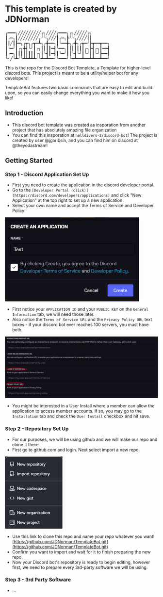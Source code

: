 # This template is created by JDNorman

╭━━━╮╱╱╱╱╱╱╱╱╱╭╮╱╱╱╱╭━━━╮╭╮╱╱╱╱╱╭╮ ┃╭━╮┃╱╱╱╱╱╱╱╱╭╯╰╮╱╱╱┃╭━╮┣╯╰╮╱╱╱╱┃┃ ┃┃╱┃┣━╮╭┳╮╭┳━┻╮╭╋━━╮┃╰━━╋╮╭╋╮╭┳━╯┣┳━━┳━━╮ ┃╰━╯┃╭╮╋┫╰╯┃╭╮┃┃┃┃━┫╰━━╮┃┃┃┃┃┃┃╭╮┣┫╭╮┃━━┫ ┃╭━╮┃┃┃┃┃┃┃┃╭╮┃╰┫┃━┫┃╰━╯┃┃╰┫╰╯┃╰╯┃┃╰╯┣━━┃ ╰╯╱╰┻╯╰┻┻┻┻┻╯╰┻━┻━━╯╰━━━╯╰━┻━━┻━━┻┻━━┻━━╯

This is the repo for the Discord Bot Template, a Template for higher-level discord bots. This project is meant to be a utility/helper bot for any developers!

TemplateBot features two basic commands that are easy to edit and build upon, so you can easily change everything you want to make it how you like!

## Introduction

- This discord bot template was created as insporation from another project that has absolutely amazing file organization
- You can find this insporation at `helldivers-2/discord-bot`! The project is created by user @jgaribsin, and you can find him on discord at @theyodastream!

## Getting Started

### Step 1 - Discord Application Set Up

- First you need to create the application in the discord developer portal.
- Go to the `[Developer Portal (click)](https://discord.com/developers/applications)` and click "New Application" at the top right to set up a new application.
- Select your own name and accept the Terms of Service and Developer Policy!

![alt text](https://github.com/JDNorman/ApplicationBotTemplate/blob/1b0884343c18eb964a5e9fa95239d13f2fbae5cd/images/Screenshot%202024-04-10%20220049.png)

- First notice your `APPLICATION ID` and your `PUBLIC KEY` on the `General Information` tab, we will need those later.
- Also notice the `Terms of Service URL` and the `Privacy Policy URL` text boxes - if your discord bot ever reaches 100 servers, you must have both.

![alt text](https://github.com/JDNorman/ApplicationBotTemplate/blob/194d1af331b18908d11f8530d756cee5bfea8c81/images/Screenshot%202024-04-10%20215616.png)

- You might be interested in a User Install where a member can allow the application to access member accounts. If so, you may go to the `Installation` tab and check the `User Install` checkbox and hit save.

### Step 2 - Repository Set Up

- For our purposes, we will be using github and we will make our repo and clone it there.
- First go to github.com and login. Next select import a new repo.

![alt text](https://github.com/JDNorman/ApplicationBotTemplate/blob/194d1af331b18908d11f8530d756cee5bfea8c81/images/Screenshot%202024-04-10%20220518.png)

- Use this link to clone this repo and name your repo whatever you want! [https://github.com/JDNorman/TemplateBot.git](https://github.com/JDNorman/TemplateBot.git)
- Confirm you want to import and wait for it to finish preparing the new repo.
- Now your Discord bot's repository is ready to begin editing, however first, we need to prepare every 3rd-party software we will be using.

### Step 3 - 3rd Party Software

- ...
